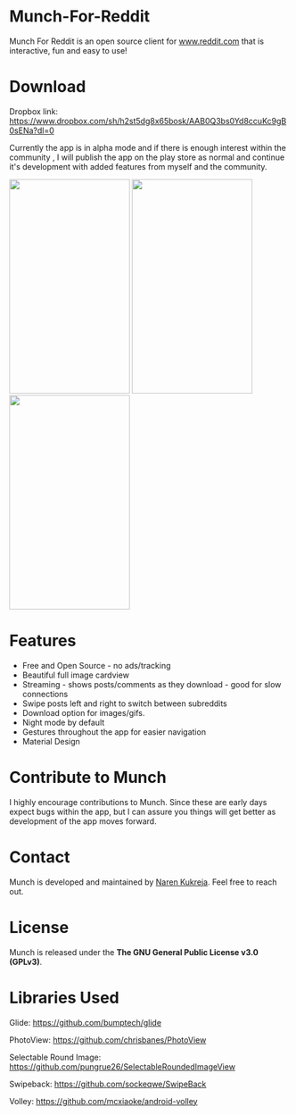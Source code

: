 # Munch-For-Reddit

Munch For Reddit is an open source client for www.reddit.com that is interactive, fun and easy to use!

# Download

Dropbox link: https://www.dropbox.com/sh/h2st5dg8x65bosk/AAB0Q3bs0Yd8ccuKc9gB0sENa?dl=0

Currently the app is in alpha mode and if there is enough interest within the community , I will publish the app on the play store as normal and continue
it's development with added features from myself and the community.

<img src="http://i.imgur.com/nvkQPa0.png" width="216" height="384" />
<img src="http://i.imgur.com/mmXU2aS.png" width="216" height="384" />
<img src="http://i.imgur.com/PSKIGOU.png" width="216" height="384" />

# Features

* Free and Open Source - no ads/tracking
* Beautiful full image cardview
* Streaming - shows posts/comments as they download - good for slow connections
* Swipe posts left and right to switch between subreddits
* Download option for images/gifs.
* Night mode by default
* Gestures throughout the app for easier navigation
* Material Design

# Contribute to Munch

I highly encourage contributions to Munch. Since these are early days expect bugs within the app, but I can assure you things will get better as development of the app moves forward.

# Contact

Munch is developed and maintained by [Naren Kukreja](https://github.com/narenkukreja). Feel free to reach out.

# License

Munch is released under the **The GNU General Public License v3.0 (GPLv3)**.

# Libraries Used

Glide: https://github.com/bumptech/glide

PhotoView: https://github.com/chrisbanes/PhotoView

Selectable Round Image: https://github.com/pungrue26/SelectableRoundedImageView

Swipeback: https://github.com/sockeqwe/SwipeBack

Volley: https://github.com/mcxiaoke/android-volley
